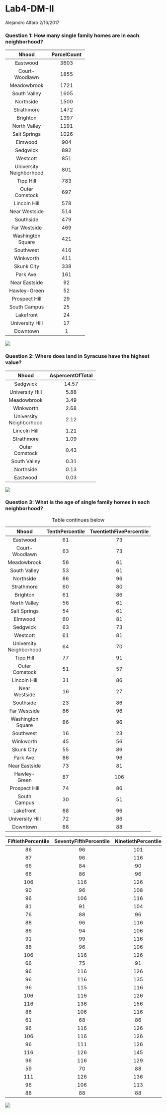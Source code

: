 Lab4-DM-II
================
Alejandro Alfaro
2/16/2017

### Question 1: How many single family homes are in each neighborhood?

<table style="width:51%;">
<colgroup>
<col width="33%" />
<col width="18%" />
</colgroup>
<thead>
<tr class="header">
<th align="center">Nhood</th>
<th align="center">ParcelCount</th>
</tr>
</thead>
<tbody>
<tr class="odd">
<td align="center">Eastwood</td>
<td align="center">3603</td>
</tr>
<tr class="even">
<td align="center">Court-Woodlawn</td>
<td align="center">1855</td>
</tr>
<tr class="odd">
<td align="center">Meadowbrook</td>
<td align="center">1721</td>
</tr>
<tr class="even">
<td align="center">South Valley</td>
<td align="center">1605</td>
</tr>
<tr class="odd">
<td align="center">Northside</td>
<td align="center">1500</td>
</tr>
<tr class="even">
<td align="center">Strathmore</td>
<td align="center">1472</td>
</tr>
<tr class="odd">
<td align="center">Brighton</td>
<td align="center">1397</td>
</tr>
<tr class="even">
<td align="center">North Valley</td>
<td align="center">1191</td>
</tr>
<tr class="odd">
<td align="center">Salt Springs</td>
<td align="center">1026</td>
</tr>
<tr class="even">
<td align="center">Elmwood</td>
<td align="center">904</td>
</tr>
<tr class="odd">
<td align="center">Sedgwick</td>
<td align="center">892</td>
</tr>
<tr class="even">
<td align="center">Westcott</td>
<td align="center">851</td>
</tr>
<tr class="odd">
<td align="center">University Neighborhood</td>
<td align="center">801</td>
</tr>
<tr class="even">
<td align="center">Tipp Hill</td>
<td align="center">783</td>
</tr>
<tr class="odd">
<td align="center">Outer Comstock</td>
<td align="center">697</td>
</tr>
<tr class="even">
<td align="center">Lincoln Hill</td>
<td align="center">578</td>
</tr>
<tr class="odd">
<td align="center">Near Westside</td>
<td align="center">514</td>
</tr>
<tr class="even">
<td align="center">Southside</td>
<td align="center">479</td>
</tr>
<tr class="odd">
<td align="center">Far Westside</td>
<td align="center">469</td>
</tr>
<tr class="even">
<td align="center">Washington Square</td>
<td align="center">421</td>
</tr>
<tr class="odd">
<td align="center">Southwest</td>
<td align="center">416</td>
</tr>
<tr class="even">
<td align="center">Winkworth</td>
<td align="center">411</td>
</tr>
<tr class="odd">
<td align="center">Skunk City</td>
<td align="center">338</td>
</tr>
<tr class="even">
<td align="center">Park Ave.</td>
<td align="center">161</td>
</tr>
<tr class="odd">
<td align="center">Near Eastside</td>
<td align="center">92</td>
</tr>
<tr class="even">
<td align="center">Hawley-Green</td>
<td align="center">52</td>
</tr>
<tr class="odd">
<td align="center">Prospect Hill</td>
<td align="center">29</td>
</tr>
<tr class="even">
<td align="center">South Campus</td>
<td align="center">25</td>
</tr>
<tr class="odd">
<td align="center">Lakefront</td>
<td align="center">24</td>
</tr>
<tr class="even">
<td align="center">University Hill</td>
<td align="center">17</td>
</tr>
<tr class="odd">
<td align="center">Downtown</td>
<td align="center">1</td>
</tr>
</tbody>
</table>

![](LAB4_DM_II_files/figure-markdown_github/unnamed-chunk-2-1.png)

### Question 2: Where does land in Syracuse have the highest value?

<table style="width:58%;">
<colgroup>
<col width="33%" />
<col width="25%" />
</colgroup>
<thead>
<tr class="header">
<th align="center">Nhood</th>
<th align="center">AspercentOfTotal</th>
</tr>
</thead>
<tbody>
<tr class="odd">
<td align="center">Sedgwick</td>
<td align="center">14.57</td>
</tr>
<tr class="even">
<td align="center">University Hill</td>
<td align="center">5.88</td>
</tr>
<tr class="odd">
<td align="center">Meadowbrook</td>
<td align="center">3.49</td>
</tr>
<tr class="even">
<td align="center">Winkworth</td>
<td align="center">2.68</td>
</tr>
<tr class="odd">
<td align="center">University Neighborhood</td>
<td align="center">2.12</td>
</tr>
<tr class="even">
<td align="center">Lincoln Hill</td>
<td align="center">1.21</td>
</tr>
<tr class="odd">
<td align="center">Strathmore</td>
<td align="center">1.09</td>
</tr>
<tr class="even">
<td align="center">Outer Comstock</td>
<td align="center">0.43</td>
</tr>
<tr class="odd">
<td align="center">South Valley</td>
<td align="center">0.31</td>
</tr>
<tr class="even">
<td align="center">Northside</td>
<td align="center">0.13</td>
</tr>
<tr class="odd">
<td align="center">Eastwood</td>
<td align="center">0.03</td>
</tr>
</tbody>
</table>

![](LAB4_DM_II_files/figure-markdown_github/unnamed-chunk-3-1.png)

### Question 3: What is the age of single family homes in each neighborhood?

<table style="width:93%;">
<caption>Table continues below</caption>
<colgroup>
<col width="33%" />
<col width="25%" />
<col width="34%" />
</colgroup>
<thead>
<tr class="header">
<th align="center">Nhood</th>
<th align="center">TenthPercentile</th>
<th align="center">TwentiethFivePercentile</th>
</tr>
</thead>
<tbody>
<tr class="odd">
<td align="center">Eastwood</td>
<td align="center">61</td>
<td align="center">73</td>
</tr>
<tr class="even">
<td align="center">Court-Woodlawn</td>
<td align="center">63</td>
<td align="center">73</td>
</tr>
<tr class="odd">
<td align="center">Meadowbrook</td>
<td align="center">56</td>
<td align="center">61</td>
</tr>
<tr class="even">
<td align="center">South Valley</td>
<td align="center">53</td>
<td align="center">61</td>
</tr>
<tr class="odd">
<td align="center">Northside</td>
<td align="center">86</td>
<td align="center">96</td>
</tr>
<tr class="even">
<td align="center">Strathmore</td>
<td align="center">60</td>
<td align="center">80</td>
</tr>
<tr class="odd">
<td align="center">Brighton</td>
<td align="center">61</td>
<td align="center">86</td>
</tr>
<tr class="even">
<td align="center">North Valley</td>
<td align="center">56</td>
<td align="center">61</td>
</tr>
<tr class="odd">
<td align="center">Salt Springs</td>
<td align="center">54</td>
<td align="center">61</td>
</tr>
<tr class="even">
<td align="center">Elmwood</td>
<td align="center">60</td>
<td align="center">81</td>
</tr>
<tr class="odd">
<td align="center">Sedgwick</td>
<td align="center">63</td>
<td align="center">73</td>
</tr>
<tr class="even">
<td align="center">Westcott</td>
<td align="center">61</td>
<td align="center">81</td>
</tr>
<tr class="odd">
<td align="center">University Neighborhood</td>
<td align="center">64</td>
<td align="center">70</td>
</tr>
<tr class="even">
<td align="center">Tipp Hill</td>
<td align="center">77</td>
<td align="center">91</td>
</tr>
<tr class="odd">
<td align="center">Outer Comstock</td>
<td align="center">51</td>
<td align="center">57</td>
</tr>
<tr class="even">
<td align="center">Lincoln Hill</td>
<td align="center">31</td>
<td align="center">86</td>
</tr>
<tr class="odd">
<td align="center">Near Westside</td>
<td align="center">16</td>
<td align="center">27</td>
</tr>
<tr class="even">
<td align="center">Southside</td>
<td align="center">23</td>
<td align="center">86</td>
</tr>
<tr class="odd">
<td align="center">Far Westside</td>
<td align="center">86</td>
<td align="center">96</td>
</tr>
<tr class="even">
<td align="center">Washington Square</td>
<td align="center">86</td>
<td align="center">96</td>
</tr>
<tr class="odd">
<td align="center">Southwest</td>
<td align="center">16</td>
<td align="center">23</td>
</tr>
<tr class="even">
<td align="center">Winkworth</td>
<td align="center">45</td>
<td align="center">56</td>
</tr>
<tr class="odd">
<td align="center">Skunk City</td>
<td align="center">55</td>
<td align="center">86</td>
</tr>
<tr class="even">
<td align="center">Park Ave.</td>
<td align="center">86</td>
<td align="center">96</td>
</tr>
<tr class="odd">
<td align="center">Near Eastside</td>
<td align="center">73</td>
<td align="center">81</td>
</tr>
<tr class="even">
<td align="center">Hawley-Green</td>
<td align="center">87</td>
<td align="center">106</td>
</tr>
<tr class="odd">
<td align="center">Prospect Hill</td>
<td align="center">74</td>
<td align="center">86</td>
</tr>
<tr class="even">
<td align="center">South Campus</td>
<td align="center">30</td>
<td align="center">51</td>
</tr>
<tr class="odd">
<td align="center">Lakefront</td>
<td align="center">88</td>
<td align="center">96</td>
</tr>
<tr class="even">
<td align="center">University Hill</td>
<td align="center">72</td>
<td align="center">86</td>
</tr>
<tr class="odd">
<td align="center">Downtown</td>
<td align="center">88</td>
<td align="center">88</td>
</tr>
</tbody>
</table>

<table>
<colgroup>
<col width="25%" />
<col width="30%" />
<col width="27%" />
<col width="16%" />
</colgroup>
<thead>
<tr class="header">
<th align="center">FiftiethPercentile</th>
<th align="center">SeventyFifthPercentile</th>
<th align="center">NinetiethPercentile</th>
<th align="center">ParcelCount</th>
</tr>
</thead>
<tbody>
<tr class="odd">
<td align="center">86</td>
<td align="center">96</td>
<td align="center">101</td>
<td align="center">3603</td>
</tr>
<tr class="even">
<td align="center">87</td>
<td align="center">96</td>
<td align="center">116</td>
<td align="center">1855</td>
</tr>
<tr class="odd">
<td align="center">66</td>
<td align="center">84</td>
<td align="center">90</td>
<td align="center">1721</td>
</tr>
<tr class="even">
<td align="center">66</td>
<td align="center">86</td>
<td align="center">96</td>
<td align="center">1605</td>
</tr>
<tr class="odd">
<td align="center">106</td>
<td align="center">116</td>
<td align="center">126</td>
<td align="center">1500</td>
</tr>
<tr class="even">
<td align="center">90</td>
<td align="center">96</td>
<td align="center">108</td>
<td align="center">1472</td>
</tr>
<tr class="odd">
<td align="center">96</td>
<td align="center">106</td>
<td align="center">116</td>
<td align="center">1397</td>
</tr>
<tr class="even">
<td align="center">81</td>
<td align="center">91</td>
<td align="center">104</td>
<td align="center">1191</td>
</tr>
<tr class="odd">
<td align="center">76</td>
<td align="center">88</td>
<td align="center">96</td>
<td align="center">1026</td>
</tr>
<tr class="even">
<td align="center">88</td>
<td align="center">96</td>
<td align="center">116</td>
<td align="center">904</td>
</tr>
<tr class="odd">
<td align="center">86</td>
<td align="center">94</td>
<td align="center">106</td>
<td align="center">892</td>
</tr>
<tr class="even">
<td align="center">91</td>
<td align="center">99</td>
<td align="center">116</td>
<td align="center">851</td>
</tr>
<tr class="odd">
<td align="center">88</td>
<td align="center">96</td>
<td align="center">106</td>
<td align="center">801</td>
</tr>
<tr class="even">
<td align="center">106</td>
<td align="center">116</td>
<td align="center">126</td>
<td align="center">783</td>
</tr>
<tr class="odd">
<td align="center">66</td>
<td align="center">75</td>
<td align="center">91</td>
<td align="center">697</td>
</tr>
<tr class="even">
<td align="center">96</td>
<td align="center">116</td>
<td align="center">126</td>
<td align="center">578</td>
</tr>
<tr class="odd">
<td align="center">96</td>
<td align="center">116</td>
<td align="center">135</td>
<td align="center">514</td>
</tr>
<tr class="even">
<td align="center">96</td>
<td align="center">115</td>
<td align="center">116</td>
<td align="center">479</td>
</tr>
<tr class="odd">
<td align="center">106</td>
<td align="center">116</td>
<td align="center">126</td>
<td align="center">469</td>
</tr>
<tr class="even">
<td align="center">116</td>
<td align="center">136</td>
<td align="center">156</td>
<td align="center">421</td>
</tr>
<tr class="odd">
<td align="center">86</td>
<td align="center">106</td>
<td align="center">116</td>
<td align="center">416</td>
</tr>
<tr class="even">
<td align="center">61</td>
<td align="center">68</td>
<td align="center">86</td>
<td align="center">411</td>
</tr>
<tr class="odd">
<td align="center">96</td>
<td align="center">116</td>
<td align="center">126</td>
<td align="center">338</td>
</tr>
<tr class="even">
<td align="center">106</td>
<td align="center">116</td>
<td align="center">126</td>
<td align="center">161</td>
</tr>
<tr class="odd">
<td align="center">96</td>
<td align="center">111</td>
<td align="center">126</td>
<td align="center">92</td>
</tr>
<tr class="even">
<td align="center">116</td>
<td align="center">126</td>
<td align="center">145</td>
<td align="center">52</td>
</tr>
<tr class="odd">
<td align="center">96</td>
<td align="center">116</td>
<td align="center">129</td>
<td align="center">29</td>
</tr>
<tr class="even">
<td align="center">59</td>
<td align="center">70</td>
<td align="center">88</td>
<td align="center">25</td>
</tr>
<tr class="odd">
<td align="center">111</td>
<td align="center">126</td>
<td align="center">136</td>
<td align="center">24</td>
</tr>
<tr class="even">
<td align="center">96</td>
<td align="center">106</td>
<td align="center">113</td>
<td align="center">17</td>
</tr>
<tr class="odd">
<td align="center">88</td>
<td align="center">88</td>
<td align="center">88</td>
<td align="center">1</td>
</tr>
</tbody>
</table>

![](LAB4_DM_II_files/figure-markdown_github/unnamed-chunk-4-1.png)
